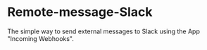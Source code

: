 # Remote-message-Slack
The simple way to send external messages to Slack using the App "Incoming Webhooks".
